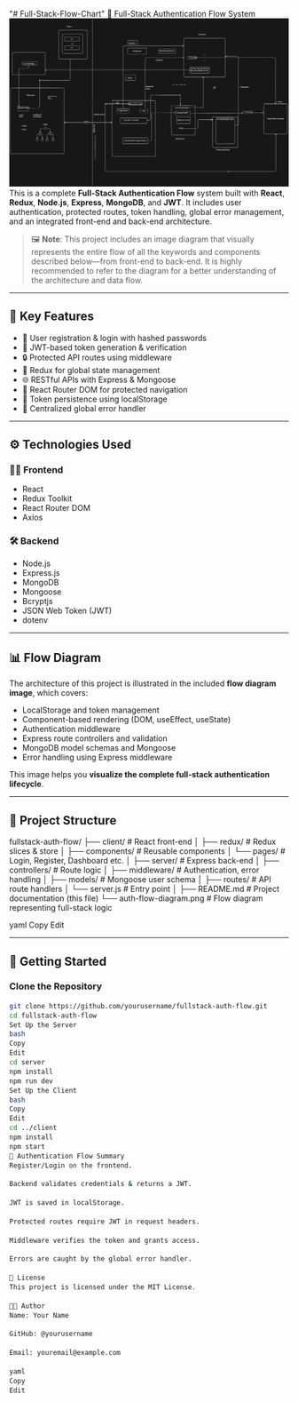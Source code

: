 "# Full-Stack-Flow-Chart" 
🔐 Full-Stack Authentication Flow System
![CodersGyan eBook API Demo](./src/assets/FlowDiagram.png)
This is a complete **Full-Stack Authentication Flow** system built with **React**, **Redux**, **Node.js**, **Express**, **MongoDB**, and **JWT**. It includes user authentication, protected routes, token handling, global error management, and an integrated front-end and back-end architecture.

> 🖼️ **Note**: This project includes an image diagram that visually represents the entire flow of all the keywords and components described below—from front-end to back-end. It is highly recommended to refer to the diagram for a better understanding of the architecture and data flow.

---

## 📌 Key Features

- 🔐 User registration & login with hashed passwords
- 🪪 JWT-based token generation & verification
- 🔒 Protected API routes using middleware
- 🧠 Redux for global state management
- 🌐 RESTful APIs with Express & Mongoose
- 🧱 React Router DOM for protected navigation
- 💾 Token persistence using localStorage
- 🧹 Centralized global error handler

---

## ⚙️ Technologies Used

### 🧑‍💻 Frontend
- React
- Redux Toolkit
- React Router DOM
- Axios

### 🛠️ Backend
- Node.js
- Express.js
- MongoDB
- Mongoose
- Bcryptjs
- JSON Web Token (JWT)
- dotenv

---

## 📊 Flow Diagram

The architecture of this project is illustrated in the included **flow diagram image**, which covers:

- LocalStorage and token management
- Component-based rendering (DOM, useEffect, useState)
- Authentication middleware
- Express route controllers and validation
- MongoDB model schemas and Mongoose
- Error handling using Express middleware

This image helps you **visualize the complete full-stack authentication lifecycle**.

---

## 🧾 Project Structure

fullstack-auth-flow/
├── client/ # React front-end
│ ├── redux/ # Redux slices & store
│ ├── components/ # Reusable components
│ └── pages/ # Login, Register, Dashboard etc.
│
├── server/ # Express back-end
│ ├── controllers/ # Route logic
│ ├── middleware/ # Authentication, error handling
│ ├── models/ # Mongoose user schema
│ ├── routes/ # API route handlers
│ └── server.js # Entry point
│
├── README.md # Project documentation (this file)
└── auth-flow-diagram.png # Flow diagram representing full-stack logic

yaml
Copy
Edit

---

## 🚀 Getting Started

### Clone the Repository

```bash
git clone https://github.com/yourusername/fullstack-auth-flow.git
cd fullstack-auth-flow
Set Up the Server
bash
Copy
Edit
cd server
npm install
npm run dev
Set Up the Client
bash
Copy
Edit
cd ../client
npm install
npm start
🔐 Authentication Flow Summary
Register/Login on the frontend.

Backend validates credentials & returns a JWT.

JWT is saved in localStorage.

Protected routes require JWT in request headers.

Middleware verifies the token and grants access.

Errors are caught by the global error handler.

📄 License
This project is licensed under the MIT License.

👨‍💻 Author
Name: Your Name

GitHub: @yourusername

Email: youremail@example.com

yaml
Copy
Edit
